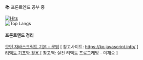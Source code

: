 📚 프론트엔드 공부 중

[![Hits](https://hits.seeyoufarm.com/api/count/incr/badge.svg?url=https%3A%2F%2Fgithub.com%2Frosenari&count_bg=%23FFF100&title_bg=%23494949&icon=&icon_color=%23FFFFFF&title=%EB%B0%A9%EB%AC%B8%ED%9A%9F%EC%88%98&edge_flat=false)](https://hits.seeyoufarm.com)<br>
![Top Langs](https://github-readme-stats.vercel.app/api/top-langs/?username=rosenari&layout=compact)

#### 프론트엔드 정리

[모던 자바스크립트 기본 - 문법](https://github.com/rosenari/javascriptinfo/tree/main/%ED%8C%8C%ED%8A%B81%EC%A0%95%EB%A6%AC) [ 참고사이트: https://ko.javascript.info/ ]<br>
[리액트 기초와 활용 ](https://github.com/rosenari/reactinfo) [ 참고책: 실전 리액트 프로그래밍 - 이재승 ] 

